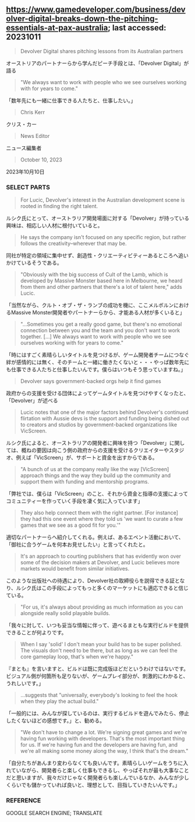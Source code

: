 ## https://www.gamedeveloper.com/business/devolver-digital-breaks-down-the-pitching-essentials-at-pax-australia; last accessed: 20231011

> Devolver Digital shares pitching lessons from its Australian partners

オーストリアのパートナーらから学んだピーチ手段とは、「Devolver Digital」が語る

> "We always want to work with people who we see ourselves working with for years to come."

「数年先にも一緒に仕事できる人たちと、仕事したい。」

> Chris Kerr

クリス・カー

> News Editor

ニュース編集者

> October 10, 2023

2023年10月10日

### SELECT PARTS

> For Lucic, Devolver's interest in the Australian development scene is rooted in finding the right talent. 

ルシク氏にとって、オーストラリア開発場面に対する「Devolver」が持っている興味は、相応しい人材に根付いていると。

> He says the company isn't focused on any specific region, but rather follows the creativity–wherever that may be. 

同社が特定の領域に集中せず、創造性・クリエーティビティーあるところへ追いかけているそうである。

> "Obviously with the big success of Cult of the Lamb, which is developed by Massive Monster based here in Melbourne, we heard from them and other partners that there's a lot of talent here," adds Lucic.

「当然ながら、クルト・オブ・ザ・ランブの成功を機に、ここメルボルンにおけるMassive Monster開発者やパートナーらから、才能ある人材が多くいると」

> "...Sometimes you get a really good game, but there's no emotional connection between you and the team and you don't want to work together. [...] We always want to work with people who we see ourselves working with for years to come."

「時にはすごく素晴らしいタイトルを見つけるが、ゲーム開発者チームにつなぐ絆が感情的には無く、そのチームと一緒に働きたくないと・・・やっぱ数年先にも仕事できる人たちと仕事したいんです。僕らはいつもそう思っていますね。」

> Devolver says government-backed orgs help it find games

政府からの支援を受ける団体によってゲームタイトルを見つけやすくなったと、「Devolver」が述べる

> Lucic notes that one of the major factors behind Devolver's continued flirtation with Aussie devs is the support and funding being dished out to creators and studios by government-backed organizations like VicScreen. 

ルシク氏によると、オーストラリアの開発者に興味を持つ「Devolver」に関しては、概ねの要因は向こう側の政府からの支援を受けるクリエイターやスタジオ、例えば「VicScreen」が、サポートと資金を出すからである。

> "A bunch of us at the company really like the way [VicScreen] approach things and the way they build up the community and support them with funding and mentorship programs. 

「弊社では、僕らは「VicScreen」のこと、それから資金と指導の支援によってコミュニティーを作っていく手段を凄く気に入っています」

> They also help connect them with the right partner. [For instance] they had this one event where they told us 'we want to curate a few games that we see as a good fit for you.'" 

適切なパートナーらへ紹介してくれる。例えば、あるエベント活動において、「御社に合うゲームを何本お見せしたい」と言ってくれたと。

> It's an approach to courting publishers that has evidently won over some of the decision makers at Devolver, and Lucic believes more markets would benefit from similar initiatives.

このような出版社への待遇により、Devolver社の取締役らを説得できる証となり、ルシク氏はこの手段によってもっと多くのマーケットにも適応できると信じている。


> "For us, it's always about providing as much information as you can alongside really solid playable builds. 

「我々に対して、いつも妥当な情報に伴って、遊べるまともな実行ビルドを提供できることが何よりです。


> When I say 'solid' I don't mean your build has to be super polished. The visuals don't need to be there, but as long as we can feel the core gameplay loop, that's when we're happy."

『まとも』を言いますと、ビルドは既に完成版ほどだというわけではないです。ビジュアル側が何箇所も足りないが、ゲームプレイ部分が、刺激的にわかると、うれしいです。」


> ...suggests that "universally, everybody's looking to feel the hook when they play the actual build."

「一般的には、みんなが探しているのは、実行するビルドを遊んでみたら、停止したくないほどの感想です。」と、勧める。

> "We don't have to change a lot. We're signing great games and we're having fun working with developers. That's the most important thing for us. If we're having fun and the developers are having fun, and we're all making some money along the way, I think that's the dream."

「自分たちがあんまり変わらなくても良いんです。素晴らしいゲームをうちに入れていながら、開発者らと楽しく仕事もできるし、やっぱそれが最も大事なことだと思いますが、我々だけじゃなく開発者らも楽しんでいるなか、みんなが少しくらいでも儲かっていれば良いと、理想として、目指していきたいんです。」

### REFERENCE

GOOGLE SEARCH ENGINE; TRANSLATE
